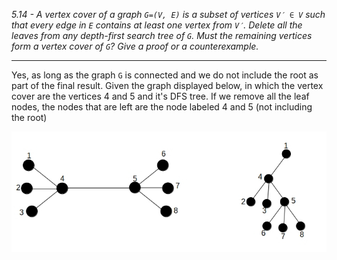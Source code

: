 *5.14 - A vertex cover of a graph `G=(V, E)` is a subset of vertices `V′ ∈ V` such that every edge in `E` contains at least one vertex from `V′`. Delete all the leaves from any depth-first search tree of `G`. Must the remaining vertices form a vertex cover of `G`? Give a proof or a counterexample.*  
***
Yes, as long as the graph `G` is connected and we do not include the root as part of the final result. Given the graph displayed below, in which the vertex cover are the vertices 4 and 5 and it's DFS tree. If we remove all the leaf nodes, the nodes that are left are the node labeled 4 and 5 (not including the root)

![graph_and_tree](https://github.com/jonathantorres/bookshelf/blob/master/adm/ch5/img/5-14.jpg)
